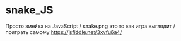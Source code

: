 # snake_JS
Просто змейка на JavaScript /
snake.png это то как игра выглядит /
поиграть самому https://jsfiddle.net/3xvfu6a4/
